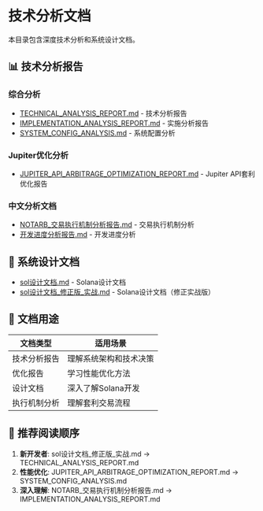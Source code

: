 # 技术分析文档

本目录包含深度技术分析和系统设计文档。

## 📊 技术分析报告

### 综合分析
- [TECHNICAL_ANALYSIS_REPORT.md](./TECHNICAL_ANALYSIS_REPORT.md) - 技术分析报告
- [IMPLEMENTATION_ANALYSIS_REPORT.md](./IMPLEMENTATION_ANALYSIS_REPORT.md) - 实施分析报告
- [SYSTEM_CONFIG_ANALYSIS.md](./SYSTEM_CONFIG_ANALYSIS.md) - 系统配置分析

### Jupiter优化分析
- [JUPITER_API_ARBITRAGE_OPTIMIZATION_REPORT.md](./JUPITER_API_ARBITRAGE_OPTIMIZATION_REPORT.md) - Jupiter API套利优化报告

### 中文分析文档
- [NOTARB_交易执行机制分析报告.md](./NOTARB_交易执行机制分析报告.md) - 交易执行机制分析
- [开发进度分析报告.md](./开发进度分析报告.md) - 开发进度分析

## 📖 系统设计文档

- [sol设计文档.md](./sol设计文档.md) - Solana设计文档
- [sol设计文档_修正版_实战.md](./sol设计文档_修正版_实战.md) - Solana设计文档（修正实战版）

## 🎯 文档用途

| 文档类型 | 适用场景 |
|---------|---------|
| 技术分析报告 | 理解系统架构和技术决策 |
| 优化报告 | 学习性能优化方法 |
| 设计文档 | 深入了解Solana开发 |
| 执行机制分析 | 理解套利交易流程 |

## 📌 推荐阅读顺序

1. **新开发者**: sol设计文档_修正版_实战.md → TECHNICAL_ANALYSIS_REPORT.md
2. **性能优化**: JUPITER_API_ARBITRAGE_OPTIMIZATION_REPORT.md → SYSTEM_CONFIG_ANALYSIS.md
3. **深入理解**: NOTARB_交易执行机制分析报告.md → IMPLEMENTATION_ANALYSIS_REPORT.md

